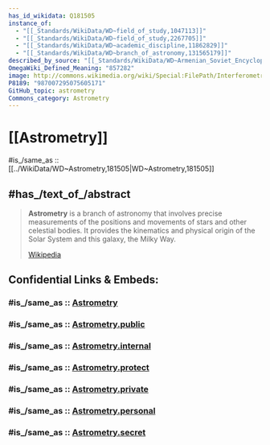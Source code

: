 ```yaml
---
has_id_wikidata: Q181505
instance_of:
  - "[[_Standards/WikiData/WD~field_of_study,1047113]]"
  - "[[_Standards/WikiData/WD~field_of_study,2267705]]"
  - "[[_Standards/WikiData/WD~academic_discipline,11862829]]"
  - "[[_Standards/WikiData/WD~branch_of_astronomy,131565179]]"
described_by_source: "[[_Standards/WikiData/WD~Armenian_Soviet_Encyclopedia,_vol._1,123560817]]"
OmegaWiki_Defined_Meaning: "857282"
image: http://commons.wikimedia.org/wiki/Special:FilePath/Interferometric%20astrometry.jpg
P8189: "987007295075605171"
GitHub_topic: astrometry
Commons_category: Astrometry
---
```


# [[Astrometry]] 

#is_/same_as :: [[../WikiData/WD~Astrometry,181505|WD~Astrometry,181505]] 

## #has_/text_of_/abstract 

> **Astrometry** is a branch of astronomy that involves precise measurements of the positions and movements of stars and other celestial bodies. It provides the kinematics and physical origin of the Solar System and this galaxy, the Milky Way.
>
> [Wikipedia](https://en.wikipedia.org/wiki/Astrometry) 


## Confidential Links & Embeds: 

### #is_/same_as :: [Astrometry](/_Standards/Astronomy/Astrometry.md) 

### #is_/same_as :: [Astrometry.public](/_public/Astronomy/Astrometry.public.md) 

### #is_/same_as :: [Astrometry.internal](/_internal/Astronomy/Astrometry.internal.md) 

### #is_/same_as :: [Astrometry.protect](/_protect/Astronomy/Astrometry.protect.md) 

### #is_/same_as :: [Astrometry.private](/_private/Astronomy/Astrometry.private.md) 

### #is_/same_as :: [Astrometry.personal](/_personal/Astronomy/Astrometry.personal.md) 

### #is_/same_as :: [Astrometry.secret](/_secret/Astronomy/Astrometry.secret.md)

